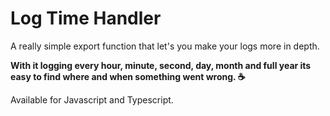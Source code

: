 # Log Time Handler

A really simple export function that let's you make your logs more in depth. 

**With it logging every hour, minute, second, day, month and full year its easy to find where and when something went wrong. ☕**

Available for Javascript and Typescript.

